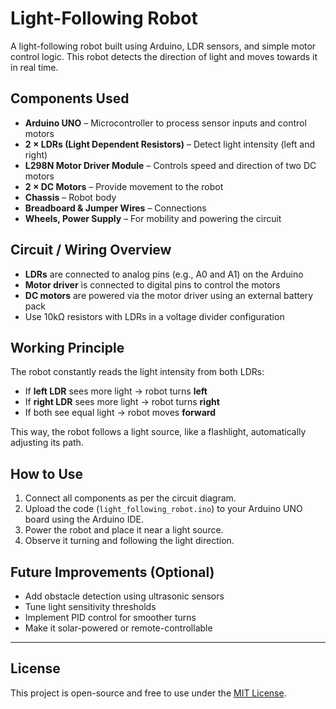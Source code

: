 # Light-Following Robot

A light-following robot built using Arduino, LDR sensors, and simple motor control logic. This robot detects the direction of light and moves towards it in real time.


## Components Used

- **Arduino UNO** – Microcontroller to process sensor inputs and control motors  
- **2 × LDRs (Light Dependent Resistors)** – Detect light intensity (left and right)  
- **L298N Motor Driver Module** – Controls speed and direction of two DC motors  
- **2 × DC Motors** – Provide movement to the robot  
- **Chassis** – Robot body  
- **Breadboard & Jumper Wires** – Connections  
- **Wheels, Power Supply** – For mobility and powering the circuit  


##  Circuit / Wiring Overview

- **LDRs** are connected to analog pins (e.g., A0 and A1) on the Arduino  
- **Motor driver** is connected to digital pins to control the motors  
- **DC motors** are powered via the motor driver using an external battery pack  
- Use 10kΩ resistors with LDRs in a voltage divider configuration
 

## Working Principle

The robot constantly reads the light intensity from both LDRs:
- If **left LDR** sees more light → robot turns **left**  
- If **right LDR** sees more light → robot turns **right**  
- If both see equal light → robot moves **forward**

This way, the robot follows a light source, like a flashlight, automatically adjusting its path.


##  How to Use

1. Connect all components as per the circuit diagram.
2. Upload the code (`light_following_robot.ino`) to your Arduino UNO board using the Arduino IDE.
3. Power the robot and place it near a light source.
4. Observe it turning and following the light direction.


## Future Improvements (Optional)

- Add obstacle detection using ultrasonic sensors  
- Tune light sensitivity thresholds  
- Implement PID control for smoother turns  
- Make it solar-powered or remote-controllable  

---

## License

This project is open-source and free to use under the [MIT License](https://opensource.org/licenses/MIT).
